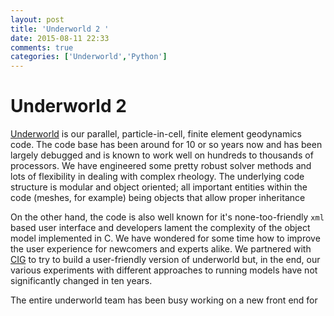 ```yaml
---
layout: post
title: 'Underworld 2 '
date: 2015-08-11 22:33
comments: true
categories: ['Underworld','Python']
---
```

# Underworld 2

[Underworld](www.facebook.com/underworldcode) is our parallel, particle-in-cell, finite element geodynamics code. The code base has been around for 10 or so years now and has been largely debugged and is known to work well on hundreds to thousands of processors. We have engineered some pretty robust solver methods and lots of flexibility in dealing with complex rheology. The underlying code structure is modular and object oriented; all important entities within the code (meshes, for example) being objects that allow proper inheritance

On the other hand, the code is also well known for it's none-too-friendly `xml` based user interface and developers lament the complexity of the object model implemented in C. We have wondered for some time how to improve the user experience for newcomers and experts alike. We partnered with [CIG](www.geodynamics.org) to try to build a user-friendly version of underworld but, in the end, our various experiments with different approaches to running models have not significantly changed in ten years.



The entire underworld team has been busy working on a new front end for
